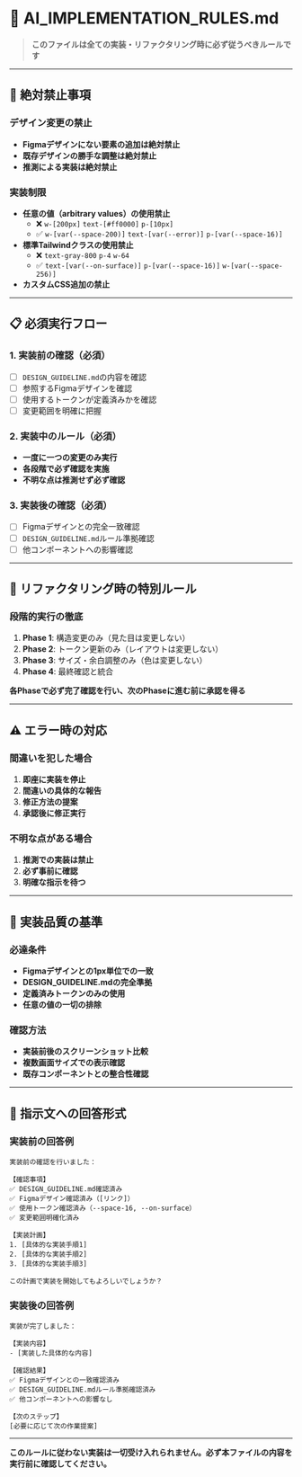 # 🤖 AI_IMPLEMENTATION_RULES.md

> **このファイルは全ての実装・リファクタリング時に必ず従うべきルールです**

---

## 🚫 絶対禁止事項

### デザイン変更の禁止
- **Figmaデザインにない要素の追加は絶対禁止**
- **既存デザインの勝手な調整は絶対禁止**
- **推測による実装は絶対禁止**

### 実装制限
- **任意の値（arbitrary values）の使用禁止**
  - ❌ `w-[200px]` `text-[#ff0000]` `p-[10px]`
  - ✅ `w-[var(--space-200)]` `text-[var(--error)]` `p-[var(--space-16)]`
- **標準Tailwindクラスの使用禁止**
  - ❌ `text-gray-800` `p-4` `w-64`
  - ✅ `text-[var(--on-surface)]` `p-[var(--space-16)]` `w-[var(--space-256)]`
- **カスタムCSS追加の禁止**

---

## 📋 必須実行フロー

### 1. 実装前の確認（必須）
- [ ] `DESIGN_GUIDELINE.md`の内容を確認
- [ ] 参照するFigmaデザインを確認
- [ ] 使用するトークンが定義済みかを確認
- [ ] 変更範囲を明確に把握

### 2. 実装中のルール（必須）
- **一度に一つの変更のみ実行**
- **各段階で必ず確認を実施**
- **不明な点は推測せず必ず確認**

### 3. 実装後の確認（必須）
- [ ] Figmaデザインとの完全一致確認
- [ ] `DESIGN_GUIDELINE.md`ルール準拠確認
- [ ] 他コンポーネントへの影響確認

---

## 🔄 リファクタリング時の特別ルール

### 段階的実行の徹底
1. **Phase 1**: 構造変更のみ（見た目は変更しない）
2. **Phase 2**: トークン更新のみ（レイアウトは変更しない）
3. **Phase 3**: サイズ・余白調整のみ（色は変更しない）
4. **Phase 4**: 最終確認と統合

**各Phaseで必ず完了確認を行い、次のPhaseに進む前に承認を得る**

---

## ⚠️ エラー時の対応

### 間違いを犯した場合
1. **即座に実装を停止**
2. **間違いの具体的な報告**
3. **修正方法の提案**
4. **承認後に修正実行**

### 不明な点がある場合
1. **推測での実装は禁止**
2. **必ず事前に確認**
3. **明確な指示を待つ**

---

## 🎯 実装品質の基準

### 必達条件
- **Figmaデザインとの1px単位での一致**
- **DESIGN_GUIDELINE.mdの完全準拠**
- **定義済みトークンのみの使用**
- **任意の値の一切の排除**

### 確認方法
- **実装前後のスクリーンショット比較**
- **複数画面サイズでの表示確認**
- **既存コンポーネントとの整合性確認**

---

## 📝 指示文への回答形式

### 実装前の回答例
```
実装前の確認を行いました：

【確認事項】
✅ DESIGN_GUIDELINE.md確認済み
✅ Figmaデザイン確認済み（[リンク]）
✅ 使用トークン確認済み（--space-16, --on-surface）
✅ 変更範囲明確化済み

【実装計画】
1. [具体的な実装手順1]
2. [具体的な実装手順2]
3. [具体的な実装手順3]

この計画で実装を開始してもよろしいでしょうか？
```

### 実装後の回答例
```
実装が完了しました：

【実装内容】
- [実装した具体的な内容]

【確認結果】
✅ Figmaデザインとの一致確認済み
✅ DESIGN_GUIDELINE.mdルール準拠確認済み
✅ 他コンポーネントへの影響なし

【次のステップ】
[必要に応じて次の作業提案]
```

---

**このルールに従わない実装は一切受け入れられません。必ず本ファイルの内容を実行前に確認してください。**
